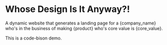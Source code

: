 # Whose Design Is It Anyway?!
A dynamic website that generates a landing page for a {company_name} who's in the business of making {product} who's core value is {core_value}.

This is a code-bison demo.